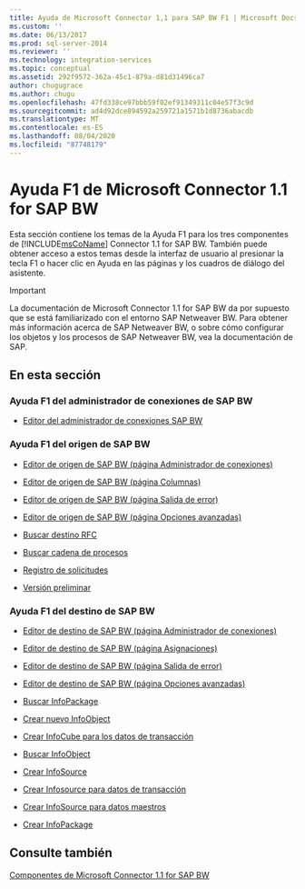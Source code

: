```yaml
---
title: Ayuda de Microsoft Connector 1,1 para SAP BW F1 | Microsoft Docs
ms.custom: ''
ms.date: 06/13/2017
ms.prod: sql-server-2014
ms.reviewer: ''
ms.technology: integration-services
ms.topic: conceptual
ms.assetid: 292f9572-362a-45c1-879a-d81d31496ca7
author: chugugrace
ms.author: chugu
ms.openlocfilehash: 47fd338ce97bbb59f02ef91349311c04e57f3c9d
ms.sourcegitcommit: ad4d92dce894592a259721a1571b1d8736abacdb
ms.translationtype: MT
ms.contentlocale: es-ES
ms.lasthandoff: 08/04/2020
ms.locfileid: "87748179"
---
```

# <a name="microsoft-connector-11-for-sap-bw-f1-help"></a>Ayuda F1 de Microsoft Connector 1.1 for SAP BW
  Esta sección contiene los temas de la Ayuda F1 para los tres componentes de [!INCLUDE[msCoName](../includes/msconame-md.md)] Connector 1.1 for SAP BW. También puede obtener acceso a estos temas desde la interfaz de usuario al presionar la tecla F1 o hacer clic en Ayuda en las páginas y los cuadros de diálogo del asistente.  
  
> [!IMPORTANT]  
>  La documentación de Microsoft Connector 1.1 for SAP BW da por supuesto que se está familiarizado con el entorno SAP Netweaver BW. Para obtener más información acerca de SAP Netweaver BW, o sobre cómo configurar los objetos y los procesos de SAP Netweaver BW, vea la documentación de SAP.  
  
## <a name="in-this-section"></a>En esta sección  
  
### <a name="sap-bw-connection-manager-f1-help"></a>Ayuda F1 del administrador de conexiones de SAP BW  
  
-   [Editor del administrador de conexiones SAP BW](sap-bw-connection-manager-editor.md)  
  
### <a name="sap-bw-source-f1-help"></a>Ayuda F1 del origen de SAP BW  
  
-   [Editor de origen de SAP BW &#40;página Administrador de conexiones&#41;](data-flow/sap-bw-source-editor-connection-manager-page.md)  
  
-   [Editor de origen de SAP BW &#40;página Columnas&#41;](data-flow/sap-bw-source-editor-columns-page.md)  
  
-   [Editor de origen de SAP BW &#40;página Salida de error&#41;](data-flow/sap-bw-source-editor-error-output-page.md)  
  
-   [Editor de origen de SAP BW &#40;página Opciones avanzadas&#41;](data-flow/sap-bw-source-editor-advanced-page.md)  
  
-   [Buscar destino RFC](data-flow/look-up-rfc-destination.md)  
  
-   [Buscar cadena de procesos](data-flow/look-up-process-chain.md)  
  
-   [Registro de solicitudes](data-flow/request-log.md)  
  
-   [Versión preliminar](data-flow/preview.md)  
  
### <a name="sap-bw-destination-f1-help"></a>Ayuda F1 del destino de SAP BW  
  
-   [Editor de destino de SAP BW &#40;página Administrador de conexiones&#41;](data-flow/sap-bw-destination-editor-connection-manager-page.md)  
  
-   [Editor de destino de SAP BW &#40;página Asignaciones&#41;](data-flow/sap-bw-destination-editor-mappings-page.md)  
  
-   [Editor de destino de SAP BW &#40;página Salida de error&#41;](data-flow/sap-bw-destination-editor-error-output-page.md)  
  
-   [Editor de destino de SAP BW &#40;página Opciones avanzadas&#41;](data-flow/sap-bw-destination-editor-advanced-page.md)  
  
-   [Buscar InfoPackage](data-flow/look-up-infopackage.md)  
  
-   [Crear nuevo InfoObject](data-flow/create-new-infoobject.md)  
  
-   [Crear InfoCube para los datos de transacción](data-flow/create-infocube-for-transaction-data.md)  
  
-   [Buscar InfoObject](data-flow/look-up-infoobject.md)  
  
-   [Crear InfoSource](data-flow/create-infosource.md)  
  
-   [Crear Infosource para datos de transacción](data-flow/create-infosource-for-transaction-data.md)  
  
-   [Crear InfoSource para datos maestros](data-flow/create-infosource-for-master-data.md)  
  
-   [Crear InfoPackage](data-flow/create-infopackage.md)  
  
## <a name="see-also"></a>Consulte también  
 [Componentes de Microsoft Connector 1.1 for SAP BW](microsoft-connector-for-sap-bw-components.md)  
  
  
